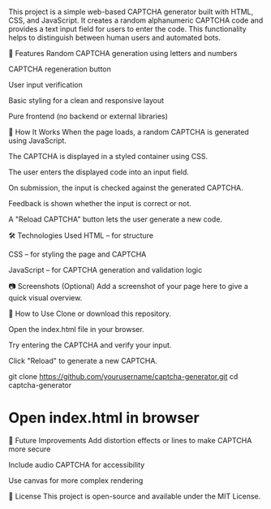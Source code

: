 This project is a simple web-based CAPTCHA generator built with HTML, CSS, and JavaScript. It creates a random alphanumeric CAPTCHA code and provides a text input field for users to enter the code. This functionality helps to distinguish between human users and automated bots.

🧩 Features
Random CAPTCHA generation using letters and numbers

CAPTCHA regeneration button

User input verification

Basic styling for a clean and responsive layout

Pure frontend (no backend or external libraries)

🚀 How It Works
When the page loads, a random CAPTCHA is generated using JavaScript.

The CAPTCHA is displayed in a styled container using CSS.

The user enters the displayed code into an input field.

On submission, the input is checked against the generated CAPTCHA.

Feedback is shown whether the input is correct or not.

A "Reload CAPTCHA" button lets the user generate a new code.

🛠️ Technologies Used
HTML – for structure

CSS – for styling the page and CAPTCHA

JavaScript – for CAPTCHA generation and validation logic

📷 Screenshots (Optional)
Add a screenshot of your page here to give a quick visual overview.

📂 How to Use
Clone or download this repository.

Open the index.html file in your browser.

Try entering the CAPTCHA and verify your input.

Click "Reload" to generate a new CAPTCHA.

git clone https://github.com/yourusername/captcha-generator.git
cd captcha-generator

# Open index.html in browser
🔄 Future Improvements
Add distortion effects or lines to make CAPTCHA more secure

Include audio CAPTCHA for accessibility

Use canvas for more complex rendering

📄 License
This project is open-source and available under the MIT License.
